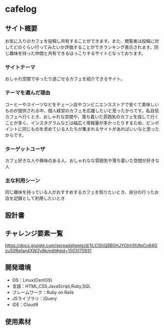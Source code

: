 # cafelog

## サイト概要
お気に入りのカフェを投稿し共有することができます。また、閲覧者は投稿に対してどのぐらい行ってみたいか評価することができランキング表示されます。同じ趣味を持った仲間と共有できるほっこりするサイトとなっております。

### サイトテーマ
おしゃれ空間でゆったり過ごせるカフェを紹介できるサイト。

### テーマを選んだ理由
コーヒーやスイーツなどをチェーン店やコンビニエンスストアで安くて美味しいものが提供される中、個人経営のカフェを応援したいと思ったからです。私自信カフェへ行くとき、おしゃれな空間や、落ち着いた雰囲気のカフェを探して行くことが多く、インスタグラムなどは幅広く情報量が多かったりするため、ピンポイントに同じものを求めている人たちが集まれるサイトがあればいいなと思ったからです。

### ターゲットユーザ
カフェ好きな人や興味のある人、おしゃれなな雰囲気や落ち着いた空間が好きな人

### 主な利用シーン
同じ趣味を持っている人がおすすめするカフェを知りたいとき、自分の行ったお店を記録として利用したいとき

## 設計書


## チャレンジ要素一覧
https://docs.google.com/spreadsheets/d/1iLCIShQ8B0HJYOIrh5fJfpCn84Gzu50Rqfan4XW2y8k/edit#gid=1003175931

## 開発環境
- OS：Linux(CentOS)
- 言語：HTML,CSS,JavaScript,Ruby,SQL
- フレームワーク：Ruby on Rails
- JSライブラリ：jQuery
- IDE：Cloud9

## 使用素材
